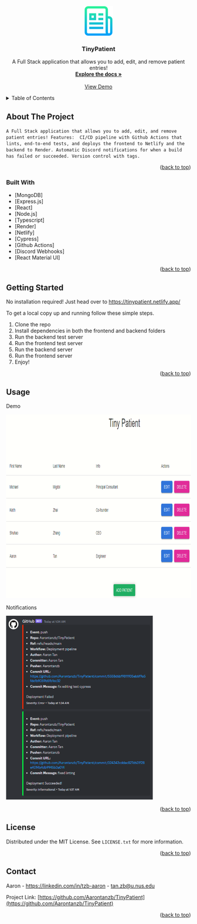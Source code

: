 <a name="readme-top"></a>

<!-- PROJECT LOGO -->
<br />
<div align="center">
  <a href="https://github.com/Aarontanzb/TinyPatient">
    <img src="images/logo.png" alt="Logo" width="80" height="80">
  </a>

<h3 align="center">TinyPatient</h3>

  <p align="center">
    A Full Stack application that allows you to add, edit, and remove patient entries!
    <br />
    <a href="https://github.com/Aarontanzb/TinyPatient"><strong>Explore the docs »</strong></a>
    <br />
    <br />
    <a href="https://tinypatient.netlify.app/">View Demo</a>
  </p>
</div>



<!-- TABLE OF CONTENTS -->
<details>
  <summary>Table of Contents</summary>
  <ol>
    <li>
      <a href="#about-the-project">About The Project</a>
      <ul>
        <li><a href="#built-with">Built With</a></li>
      </ul>
    </li>
    <li>
      <a href="#getting-started">Getting Started</a>
      <ul>
        <li><a href="#installation">Installation</a></li>
      </ul>
    </li>
    <li><a href="#usage">Usage</a></li>
    <li><a href="#license">License</a></li>
    <li><a href="#contact">Contact</a></li>
  </ol>
</details>



<!-- ABOUT THE PROJECT -->
## About The Project
`A Full Stack application that allows you to add, edit, and remove patient entries!
Features: 
  CI/CD pipeline with Github Actions that lints, end-to-end tests, and deploys the frontend to Netlify and the backend to Render.
  Automatic Discord notifications for when a build has failed or succeeded.
  Version control with tags.
  `

<p align="right">(<a href="#readme-top">back to top</a>)</p>



### Built With

* [MongoDB]
* [Express.js]
* [React]
* [Node.js]
* [Typescript]
* [Render]
* [Netlify]
* [Cypress]
* [Github Actions]
* [Discord Webhooks]
* [React Material UI]


<p align="right">(<a href="#readme-top">back to top</a>)</p>



<!-- GETTING STARTED -->
## Getting Started

No installation required! Just head over to
https://tinypatient.netlify.app/

To get a local copy up and running follow these simple steps.
1. Clone the repo
2. Install dependencies in both the frontend and backend folders
3. Run the backend test server
4. Run the frontend test server
3. Run the backend server
4. Run the frontend server
5. Enjoy!


<p align="right">(<a href="#readme-top">back to top</a>)</p>



<!-- USAGE EXAMPLES -->
## Usage

Demo

<img src="images/demo.PNG" alt="Demo" width="800" height="500">

Notifications

<img src="images/notifications.PNG" alt="Demo" width="400" height="500">


<p align="right">(<a href="#readme-top">back to top</a>)</p>



<!-- LICENSE -->
## License

Distributed under the MIT License. See `LICENSE.txt` for more information.

<p align="right">(<a href="#readme-top">back to top</a>)</p>



<!-- CONTACT -->
## Contact

Aaron - https://linkedin.com/in/tzb-aaron - tan.zb@u.nus.edu 

Project Link: [https://github.com/Aarontanzb/TinyPatient](https://github.com/Aarontanzb/TinyPatient)

<p align="right">(<a href="#readme-top">back to top</a>)</p>
